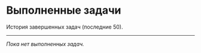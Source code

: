 # Выполненные задачи

История завершенных задач (последние 50).

---

_Пока нет выполненных задач._
